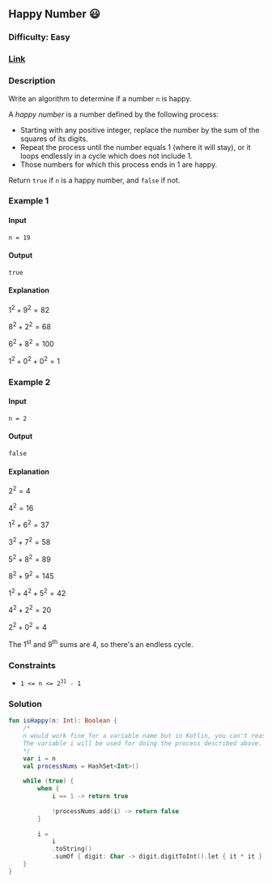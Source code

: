 ## Happy Number :smiley:
### Difficulty: Easy
### [Link](https://leetcode.com/problems/happy-number/)

### Description

Write an algorithm to determine if a number `n` is happy.

A *happy number* is a number defined by the following process:
- Starting with any positive integer, replace the number by the sum of the squares of its digits.
- Repeat the process until the number equals 1 (where it will stay), or it loops endlessly in a cycle which does not include 1.
- Those numbers for which this process ends in 1 are happy.

Return `true` if `n` is a happy number, and `false` if not.

### Example 1

#### Input
`n = 19`

#### Output
`true`

#### Explanation

$1^2 + 9^2 = 82$

$8^2 + 2^2 = 68$

$6^2 + 8^2 = 100$

$1^2 + 0^2 + 0^2 = 1$

### Example 2

#### Input
`n = 2`

#### Output
`false`

#### Explanation

$2^2 = 4$

$4^2 = 16$

$1^2 + 6^2 = 37$

$3^2 + 7^2 = 58$

$5^2 + 8^2 = 89$

$8^2 + 9^2 = 145$

$1^2 + 4^2 + 5^2 = 42$

$4^2 + 2^2 = 20$

$2^2 + 0^2 = 4$

The 1<sup>st</sup> and 9<sup>th</sup> sums are 4, so there's an endless cycle.

### Constraints

- <code>1 <= n <= 2<sup>31</sup> - 1</code>

### Solution

```kotlin
fun isHappy(n: Int): Boolean {
    /*
    n would work fine for a variable name but in Kotlin, you can't reassign params.
    The variable i will be used for doing the process described above.
    */
    var i = n
    val processNums = HashSet<Int>()
    
    while (true) {
        when {
            i == 1 -> return true
            
            !processNums.add(i) -> return false
        }
        
        i =
            i
            .toString()
            .sumOf { digit: Char -> digit.digitToInt().let { it * it } }
    }
}
```
